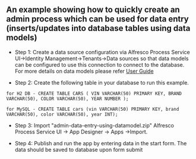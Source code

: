 
## An example showing how to quickly create an admin process which can be used for data entry (inserts/updates into database tables using data models)

*	Step 1:	Create a data source configuration via Alfresco Process Service UI->Identity Management->Tenants->Data sources so that data models can be configured to use this connection to connect to the database. For more details on data models please refer [User Guide](https://docs.alfresco.com/process-services1.7/topics/data_models.html)

* 	Step 2: Create the following table in your database to run this example.
```
for H2 DB - CREATE TABLE CARS ( VIN VARCHAR(50) PRIMARY KEY, BRAND VARCHAR(50), COLOR VARCHAR(50), YEAR NUMBER );

for MySQL - CREATE TABLE cars (vin VARCHAR(50) PRIMARY KEY, brand VARCHAR(50), color VARCHAR(50), year INT);
```
*	Step 3: Import "admin-data-entry-using-datamodel.zip" Alfresco Process Service UI -> App Designer -> Apps ->Import. 

* 	Step 4: Publish and run the app by entering data in the start form. The data should be saved to database upon form submit
